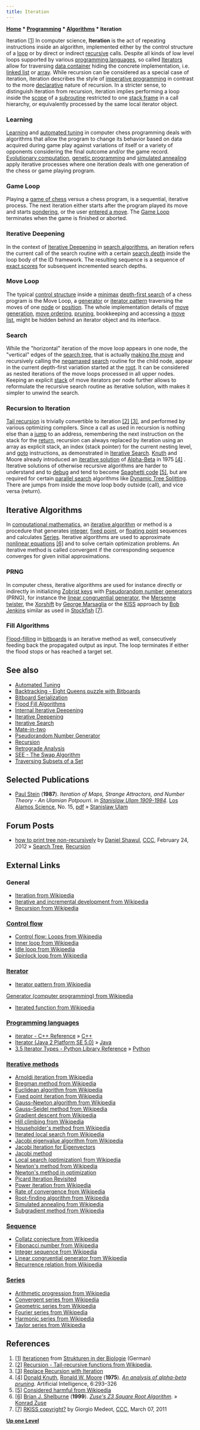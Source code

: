 ```yaml
---
title: Iteration
---
```

**[Home](Home "Home") \* [Programming](Programming "Programming") \* [Algorithms](Algorithms "Algorithms") \* Iteration**



 [](http://www.natur-struktur.ch/populationen/iterationen.html) Iteration <a id="cite-note-1" href="#cite-ref-1">[1]</a> 
In computer science, **Iteration** is the act of repeating instructions inside an algorithm, implemented either by the control structure of a [loop](https://en.wikipedia.org/wiki/Loop_%28computing%29#Loops) or by direct or indirect [recursive](Recursion "Recursion") calls. Despite all kinds of low level loops supported by various [programming languages](Languages "Languages"), so called [Iterators](https://en.wikipedia.org/wiki/Iterator) allow for traversing [data container](https://en.wikipedia.org/wiki/Container_%28data_structure%29) hiding the concrete implementation, i.e. [linked list](Linked_List "Linked List") or [array](Array "Array"). While recursion can be considered as a special case of iteration, iteration describes the style of [imperative programming](https://en.wikipedia.org/wiki/Imperative_programming) in contrast to the more [declarative](https://en.wikipedia.org/wiki/Declarative_programming) nature of recursion. In a stricter sense, to distinguish iteration from recursion, iteration implies performing a loop inside the [scope](https://en.wikipedia.org/wiki/Scope_%28computer_science%29) of a [subroutine](https://en.wikipedia.org/wiki/Subroutine) restricted to one [stack frame](https://en.wikipedia.org/wiki/Call_stack) in a call hierarchy, or equivalently processed by the same local iterator object. 



### Learning


[Learning](Learning "Learning") and [automated tuning](Automated_Tuning "Automated Tuning") in computer chess programming deals with algorithms that allow the program to change its behavior based on data acquired during game play against variations of itself or a variety of opponents considering the final outcome and/or the game record. [Evolutionary computation](Genetic_Programming#EvolutionaryComputation "Genetic Programming"), [genetic programming](Genetic_Programming "Genetic Programming") and [simulated annealing](Simulated_Annealing "Simulated Annealing") apply iterative processes where one iteration deals with one generation of the chess or game playing program.



### Game Loop


Playing a [game of chess](Chess_Game "Chess Game") versus a chess program, is a sequential, iterative process. The next iteration either starts after the program played its move and starts [pondering](Pondering "Pondering"), or the user [entered a move](Entering_Moves "Entering Moves"). The [Game Loop](Chess_Game#GameLoop "Chess Game") terminates when the game is finished or aborted.



### Iterative Deepening


In the context of [Iterative Deepening](Iterative_Deepening "Iterative Deepening") in [search algorithms](Search "Search"), an iteration refers the current call of the search routine with a certain [search depth](Depth "Depth") inside the loop body of the ID framework. The resulting sequence is a sequence of [exact scores](Exact_Score "Exact Score") for subsequent incremented search depths.



### Move Loop


The typical [control structure](https://en.wikipedia.org/wiki/Control_flow) inside a [minimax](Minimax "Minimax") [depth-first search](Depth-First "Depth-First") of a chess program is the Move Loop, a [generator](https://en.wikipedia.org/wiki/Generator_%28computer_programming%29) or [iterator pattern](https://en.wikipedia.org/wiki/Iterator_pattern) traversing the moves of one [node](Node "Node") or [position](Chess_Position "Chess Position"). The whole implementation details of [move generation](Move_Generation "Move Generation"), [move ordering](Move_Ordering "Move Ordering"), [pruning](Pruning "Pruning"), bookkeeping and accessing a [move list](Move_List "Move List"), might be hidden behind an iterator object and its interface.



### Search


While the "horizontal" iteration of the move loop appears in one node, the "vertical" edges of the [search tree](Search_Tree "Search Tree"), that is actually [making the move](Make_Move "Make Move") and recursively calling the [negamaxed](Negamax "Negamax") [search](Search "Search") routine for the child node, appear in the current depth-first variation started at the [root](Root "Root"). It can be considered as nested iterations of the move loops processed in all upper nodes. Keeping an explicit [stack](Stack "Stack") of move iterators per node further allows to reformulate the recursive search routine as iterative solution, with makes it simpler to unwind the search.



### Recursion to Iteration


[Tail recursion](https://en.wikipedia.org/wiki/Tail_call) is trivially convertible to iteration <a id="cite-note-2" href="#cite-ref-2">[2]</a> <a id="cite-note-3" href="#cite-ref-3">[3]</a>, and performed by various optimizing compilers. Since a call as used in recursion is nothing else than a [jump](https://en.wikipedia.org/wiki/Jump_%28computer_science%29) to an address, remembering the next instruction on the stack for the [return](https://en.wikipedia.org/wiki/Return_statement), recursion can always replaced by iteration using an array as explicit stack, an index (stack pointer) for the current nesting level, and [goto](https://en.wikipedia.org/wiki/Goto) instructions, as demonstrated in [Iterative Search](Iterative_Search "Iterative Search"). [Knuth](Donald_Knuth "Donald Knuth") and Moore already introduced an [iterative solution](Knuth-iterative "Knuth-iterative") of [Alpha-Beta](Alpha-Beta "Alpha-Beta") in 1975 <a id="cite-note-4" href="#cite-ref-4">[4]</a> . Iterative solutions of otherwise recursive algorithms are harder to understand and to [debug](Debugging "Debugging") and tend to become [Spaghetti code](https://en.wikipedia.org/wiki/Spagetti_code) <a id="cite-note-5" href="#cite-ref-5">[5]</a>, but are required for certain [parallel search](Parallel_Search "Parallel Search") algorithms like [Dynamic Tree Splitting](Dynamic_Tree_Splitting "Dynamic Tree Splitting"). There are jumps from inside the move loop body outside (call), and vice versa (return).



## Iterative Algorithms


In [computational mathematics](https://en.wikipedia.org/wiki/Computational_mathematics), an [iterative algorithm](https://en.wikipedia.org/wiki/Iterative_method) or method is a procedure that generates [integer](https://en.wikipedia.org/wiki/Integer_sequence), [fixed point](https://en.wikipedia.org/wiki/Fixed-point_arithmetic), or [floating point](Float "Float") sequences and calculates [Series](https://en.wikipedia.org/wiki/Series_%28mathematics%29). Iterative algorithms are used to approximate [nonlinear equations](https://en.wikipedia.org/wiki/Nonlinear_system) <a id="cite-note-6" href="#cite-ref-6">[6]</a> and to solve certain optimization problems. An iterative method is called convergent if the corresponding sequence converges for given initial approximations. 




### PRNG


In computer chess, iterative algorithms are used for instance directly or indirectly in initializing [Zobrist keys](Zobrist_Hashing "Zobrist Hashing") with [Pseudorandom number generators](Pseudorandom_Number_Generator "Pseudorandom Number Generator") (PRNG), for instance the [linear congruential generator](https://en.wikipedia.org/wiki/Linear_congruential_generator), the [Mersenne twister](https://en.wikipedia.org/wiki/Mersenne_twister), the [Xorshift](https://en.wikipedia.org/wiki/Xorshift) by [George Marsaglia](Mathematician#GMarsaglia "Mathematician") or the [KISS](Bob_Jenkins#RKISS "Bob Jenkins") approach by [Bob Jenkins](Bob_Jenkins "Bob Jenkins") similar as used in [Stockfish](Stockfish "Stockfish") <a id="cite-note-7" href="#cite-ref-7">[7]</a>. 



### Fill Algorithms


[Flood-filling](Fill_Algorithms "Fill Algorithms") in [bitboards](Bitboards "Bitboards") is an iterative method as well, consecutively feeding back the propagated output as input. The loop terminates if either the flood stops or has reached a target set.



## See also


* [Automated Tuning](Automated_Tuning "Automated Tuning")
* [Backtracking - Eight Queens puzzle with Bitboards](Backtracking#8QinBitboards "Backtracking")
* [Bitboard Serialization](Bitboard_Serialization "Bitboard Serialization")
* [Flood Fill Algorithms](King_Pattern#FloodFillAlgorithms "King Pattern")
* [Internal Iterative Deepening](Internal_Iterative_Deepening "Internal Iterative Deepening")
* [Iterative Deepening](Iterative_Deepening "Iterative Deepening")
* [Iterative Search](Iterative_Search "Iterative Search")
* [Mate-in-two](Mate-in-two "Mate-in-two")
* [Pseudorandom Number Generator](Pseudorandom_Number_Generator "Pseudorandom Number Generator")
* [Recursion](Recursion "Recursion")
* [Retrograde Analysis](Retrograde_Analysis "Retrograde Analysis")
* [SEE - The Swap Algorithm](SEE_-_The_Swap_Algorithm "SEE - The Swap Algorithm")
* [Traversing Subsets of a Set](Traversing_Subsets_of_a_Set "Traversing Subsets of a Set")


## Selected Publications


* [Paul Stein](Paul_Stein "Paul Stein") (**1987**). *Iteration of Maps, Strange Attractors, and Number Theory - An Ulamian Potpourri*. in *[Stanislaw Ulam 1909-1984](http://la-science.lanl.gov/lascience15.shtml)*. [Los Alamos Science](http://la-science.lanl.gov/), No. 15, [pdf](https://www.fas.org/sgp/othergov/doe/lanl/pubs/00285739.pdf) » [Stanislaw Ulam](Stanislaw_Ulam "Stanislaw Ulam")


## Forum Posts


* [how to print tree non-recursively](http://www.talkchess.com/forum/viewtopic.php?t=42588) by [Daniel Shawul](Daniel_Shawul "Daniel Shawul"), [CCC](CCC "CCC"), February 24, 2012 » [Search Tree](Search_Tree "Search Tree"), [Recursion](Recursion "Recursion")


## External Links


### General


* [Iteration from Wikipedia](https://en.wikipedia.org/wiki/Iteration)
* [Iterative and incremental development from Wikipedia](https://en.wikipedia.org/wiki/Iterative_and_incremental_development)
* [Recursion from Wikipedia](https://en.wikipedia.org/wiki/Recursion_%28computer_science%29)


### [Control flow](https://en.wikipedia.org/wiki/Control_flow)


* [Control flow: Loops from Wikipedia](https://en.wikipedia.org/wiki/Control_flow#Loops)
* [Inner loop from Wikipedia](https://en.wikipedia.org/wiki/Inner_loop)
* [Idle loop from Wikipedia](https://en.wikipedia.org/wiki/Idle_%28CPU%29)
* [Spinlock loop from Wikipedia](https://en.wikipedia.org/wiki/Spinlock)


### [Iterator](https://en.wikipedia.org/wiki/Iterator)


* [Iterator pattern from Wikipedia](https://en.wikipedia.org/wiki/Iterator_pattern)


 [Generator (computer programming) from Wikipedia](https://en.wikipedia.org/wiki/Generator_%28computer_programming%29)
* [Iterated function from Wikipedia](https://en.wikipedia.org/wiki/Iterated_function)


### [Programming languages](Languages "Languages")


* [iterator - C++ Reference](http://www.cplusplus.com/reference/std/iterator/) » [C++](Cpp "Cpp")
* [Iterator (Java 2 Platform SE 5.0)](http://download.oracle.com/javase/1,5.0/docs/api/java/util/Iterator.html) » [Java](Java "Java")
* [3.5 Iterator Types - Python Library Reference](http://docs.python.org/release/2.5.2/lib/typeiter.html) » [Python](Python "Python")


### [Iterative methods](https://en.wikipedia.org/wiki/Iterative_method)


* [Arnoldi iteration from Wikipedia](https://en.wikipedia.org/wiki/Arnoldi_iteration)
* [Bregman method from Wikipedia](https://en.wikipedia.org/wiki/Bregman_method)
* [Euclidean algorithm from Wikipedia](https://en.wikipedia.org/wiki/Euclidean_algorithm)
* [Fixed point iteration from Wikipedia](https://en.wikipedia.org/wiki/Fixed_point_iteration)
* [Gauss–Newton algorithm from Wikipedia](https://en.wikipedia.org/wiki/Gauss%E2%80%93Newton_algorithm)
* [Gauss–Seidel method from Wikipedia](https://en.wikipedia.org/wiki/Gauss%E2%80%93Seidel_method)
* [Gradient descent from Wikipedia](https://en.wikipedia.org/wiki/Gradient_descent)
* [Hill climbing from Wikipedia](https://en.wikipedia.org/wiki/Hill_climbing)
* [Householder's method from Wikipedia](https://en.wikipedia.org/wiki/Householder%27s_method)
* [Iterated local search from Wikipedia](https://en.wikipedia.org/wiki/Iterated_local_search)
* [Jacobi eigenvalue algorithm from Wikipedia](https://en.wikipedia.org/wiki/Jacobi_eigenvalue_algorithm)
* [Jacobi Iteration for Eigenvectors](http://math.fullerton.edu/mathews/n2003/JacobiMethodMod.html)
* [Jacobi method](https://en.wikipedia.org/wiki/Jacobi_method)
* [Local search (optimization) from Wikipedia](https://en.wikipedia.org/wiki/Local_search_%28optimization%29)
* [Newton's method from Wikipedia](https://en.wikipedia.org/wiki/Newton%27s_method_in_optimization)
* [Newton's method in optimization](https://en.wikipedia.org/wiki/Newton%27s_method_in_optimization)
* [Picard Iteration Revisited](http://math.fullerton.edu/mathews/n2003/picarditerationmod.html)
* [Power iteration from Wikipedia](https://en.wikipedia.org/wiki/Power_iteration)
* [Rate of convergence from Wikipedia](https://en.wikipedia.org/wiki/Rate_of_convergence)
* [Root-finding algorithm from Wikipedia](https://en.wikipedia.org/wiki/Root-finding_algorithm)
* [Simulated annealing from Wikipedia](https://en.wikipedia.org/wiki/Simulated_annealing)
* [Subgradient method from Wikipedia](https://en.wikipedia.org/wiki/Subgradient_method)


### [Sequence](https://en.wikipedia.org/wiki/Sequence)


* [Collatz conjecture from Wikipedia](https://en.wikipedia.org/wiki/Collatz_conjecture)
* [Fibonacci number from Wikipedia](https://en.wikipedia.org/wiki/Fibonacci_number)
* [Integer sequence from Wikipedia](https://en.wikipedia.org/wiki/Integer_sequence)
* [Linear congruential generator from Wikipedia](https://en.wikipedia.org/wiki/Linear_congruential_generator)
* [Recurrence relation from Wikipedia](https://en.wikipedia.org/wiki/Recurrence_relation)


### [Series](https://en.wikipedia.org/wiki/Series_%28mathematics%29)


* [Arithmetic progression from Wikipedia](https://en.wikipedia.org/wiki/Arithmetic_progression)
* [Convergent series from Wikipedia](https://en.wikipedia.org/wiki/Convergent_series)
* [Geometric series from Wikipedia](https://en.wikipedia.org/wiki/Geometric_series)
* [Fourier series from Wikipedia](https://en.wikipedia.org/wiki/Fourier_series)
* [Harmonic series from Wikipedia](https://en.wikipedia.org/wiki/Harmonic_series_%28mathematics%29)
* [Taylor series from Wikipedia](https://en.wikipedia.org/wiki/Taylor_series)


## References


1. <a id="cite-ref-1" href="#cite-note-1">[1]</a> [Iterationen](http://www.natur-struktur.ch/populationen/iterationen.html) from [Strukturen in der Biologie](http://www.natur-struktur.ch/) (German)
2. <a id="cite-ref-2" href="#cite-note-2">[2]</a> [Recursion - Tail-recursive functions from Wikipedia,](https://en.wikipedia.org/wiki/Recursion_%28computer_science%29#Tail-recursive_functions)
3. <a id="cite-ref-3" href="#cite-note-3">[3]</a> [Replace Recursion with Iteration](http://www.refactoring.com/catalog/replaceRecursionWithIteration.html)
4. <a id="cite-ref-4" href="#cite-note-4">[4]</a> [Donald Knuth](Donald_Knuth "Donald Knuth"), [Ronald W. Moore](http://dblp.uni-trier.de/pers/hd/m/Moore:Ronald_W=) (**1975**). *[An analysis of alpha-beta pruning](http://www.scribd.com/doc/28194932/An-Analysis-of-Alpha-Beta-Pruning).* Artificial Intelligence, 6:293–326
5. <a id="cite-ref-5" href="#cite-note-5">[5]</a> [Considered harmful from Wikipedia](https://en.wikipedia.org/wiki/Considered_harmful)
6. <a id="cite-ref-6" href="#cite-note-6">[6]</a> [Brian J. Shelburne](Mathematician#BJShelburne "Mathematician") (**1999**). *[Zuse's Z3 Square Root Algorithm](https://studylib.net/doc/7921512/zuse-s-z3-square-root-algorithm)*. » [Konrad Zuse](Konrad_Zuse "Konrad Zuse")
7. <a id="cite-ref-7" href="#cite-note-7">[7]</a> [RKISS copyright?](http://www.talkchess.com/forum/viewtopic.php?t=38313) by Giorgio Medeot, [CCC](CCC "CCC"), March 07, 2011

**[Up one Level](Algorithms "Algorithms")**







 
